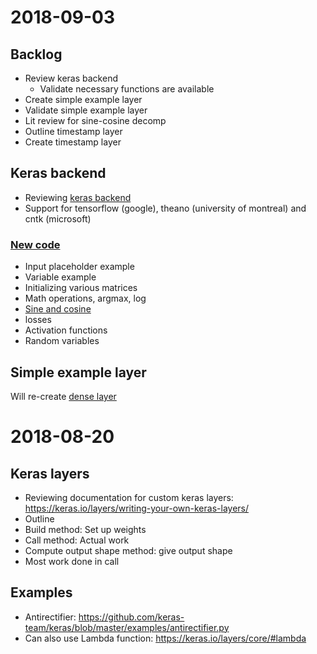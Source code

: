 # 2018-09-03

## Backlog

 - Review keras backend
   - Validate necessary functions are available
 - Create simple example layer
 - Validate simple example layer
 - Lit review for sine-cosine decomp
 - Outline timestamp layer
 - Create timestamp layer
 
## Keras backend

 - Reviewing [keras backend](https://keras.io/backend/)
 - Support for tensorflow (google), theano (university of montreal) and cntk (microsoft)
 
### [New code](https://keras.io/backend/#using-the-abstract-keras-backend-to-write-new-code)

 - Input placeholder example
 - Variable example
 - Initializing various matrices
 - Math operations, argmax, log
 - [Sine and cosine](https://keras.io/backend/#cos)
 - losses
 - Activation functions
 - Random variables
 
## Simple example layer

Will re-create [dense layer](https://github.com/keras-team/keras/blob/master/keras/layers/core.py#L762) 
 

# 2018-08-20

## Keras layers
 - Reviewing documentation for custom keras layers: https://keras.io/layers/writing-your-own-keras-layers/
 - Outline
 - Build method: Set up weights
 - Call method: Actual work
 - Compute output shape method: give output shape
 - Most work done in call

## Examples
 - Antirectifier: https://github.com/keras-team/keras/blob/master/examples/antirectifier.py
 - Can also use Lambda function: https://keras.io/layers/core/#lambda